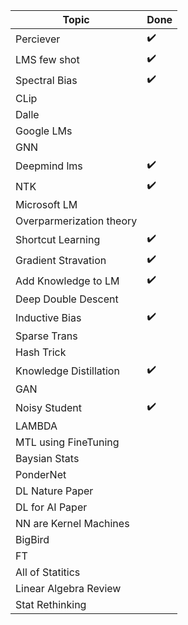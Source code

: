 Topic | Done
------------|----- 
Perciever |  :heavy_check_mark: 
LMS few shot  | :heavy_check_mark:
Spectral Bias | :heavy_check_mark:
CLip| | 
Dalle | |
Google LMs | |
GNN | |
Deepmind lms| :heavy_check_mark:
NTK| :heavy_check_mark:
Microsoft LM|
Overparmerization theory|
Shortcut Learning| :heavy_check_mark:
Gradient Stravation| :heavy_check_mark:
Add Knowledge to LM| :heavy_check_mark:
Deep Double Descent|
Inductive Bias| :heavy_check_mark:
Sparse Trans| 
Hash Trick|
Knowledge Distillation| :heavy_check_mark:
GAN|
Noisy Student| :heavy_check_mark:
LAMBDA|
MTL using FineTuning|
Baysian Stats | 
PonderNet | |
DL Nature Paper | |
DL for AI Paper | |
NN are Kernel Machines | 
BigBird | |
FT | | 
All of Statitics|
Linear Algebra Review|
Stat Rethinking|
